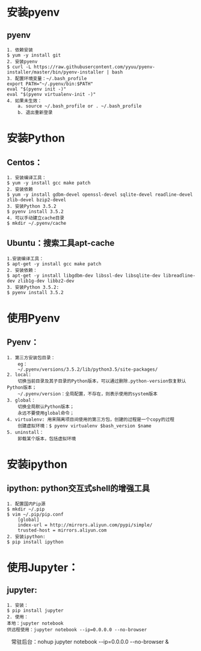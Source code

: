 # 安装pyenv
## pyenv
    1. 依赖安装
    $ yum -y install git
    2. 安装pyenv
    $ curl -L https://raw.githubusercontent.com/yyuu/pyenv-installer/master/bin/pyenv-installer | bash
    3. 配置环境变量：~/.bash_profile
    export PATH="~/.pyenv/bin:$PATH"
    eval "$(pyenv init -)"
    eval "$(pyenv virtualenv-init -)"
    4. 如果未生效：
        a. source ~/.bash_profile or . ~/.bash_profile
        b. 退出重新登录

# 安装Python
## Centos：
    1. 安装编译工具：
    $ yum -y install gcc make patch
    2. 安装依赖
    $ yum -y install gdbm-devel openssl-devel sqlite-devel readline-devel zlib-devel bzip2-devel
    3. 安装Python 3.5.2
    $ pyenv install 3.5.2
    4. 可以手动建立cache目录
    $ mkdir ~/.pyenv/cache
## Ubuntu：搜索工具apt-cache 
    1.安装编译工具：
    $ apt-get -y install gcc make patch
    2. 安装依赖：
    $ apt-get -y install libgdbm-dev libssl-dev libsqlite-dev libreadline-dev zlib1g-dev libbz2-dev
    3. 安装Python 3.5.2:
    $ pyenv install 3.5.2

# 使用Pyenv
## Pyenv：
    1. 第三方安装包目录：
        eg：
        ~/.pyenv/versions/3.5.2/lib/python3.5/site-packages/
    2. local:
        切换当前目录及其子目录的Python版本，可以通过删除.python-version恢复默认Python版本；
        ~/.pyenv/version：全局配置，不存在，则表示使用的system版本
    3. global：
        切换全局默认Python版本；
        永远不要使用global命令；
    4. virtualenv: 用来隔离项目间使用的第三方包，创建的过程是一个copy的过程 
        创建虚拟环境：$ pyenv virtualenv $bash_version $name
    5. uninstall：
        卸载某个版本，包括虚拟环境

# 安装ipython
## ipython: python交互式shell的增强工具
    1. 配置国内Pip源
    $ mkdir ~/.pip
    $ vim ~/.pip/pip.conf
        [global]
        index-url = http://mirrors.aliyun.com/pypi/simple/
        trusted-host = mirrors.aliyun.com
    2. 安装ipython:
    $ pip install ipython

# 使用Jupyter：
## jupyter:
    1. 安装：
    $ pip install jupyter
    2. 使用：
    本地：jupyter notebook
    供远程使用：jupyter notebook --ip=0.0.0.0 --no-browser
    常驻后台：nohup jupyter notebook --ip=0.0.0.0 --no-browser &
